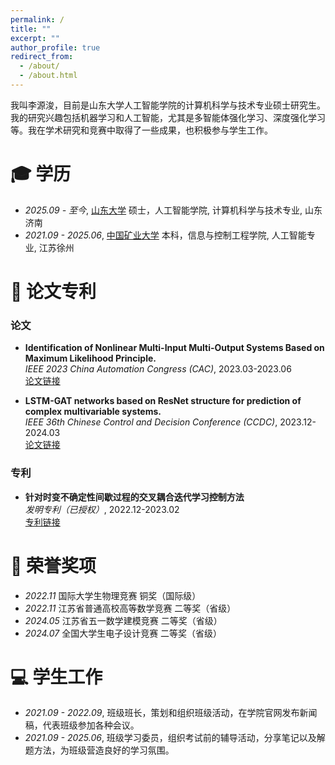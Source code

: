 ```yaml
---
permalink: /
title: ""
excerpt: ""
author_profile: true
redirect_from: 
  - /about/
  - /about.html
---
```


<span class='anchor' id='about-me'></span>

我叫李源浚，目前是山东大学人工智能学院的计算机科学与技术专业硕士研究生。我的研究兴趣包括机器学习和人工智能，尤其是多智能体强化学习、深度强化学习等。我在学术研究和竞赛中取得了一些成果，也积极参与学生工作。

<span class='anchor' id='-xl'></span>

# 🎓 学历
- *2025.09 - 至今*, [山东大学](https://www.sdu.edu.cn/) 硕士，人工智能学院, 计算机科学与技术专业, 山东济南
- *2021.09 - 2025.06*, [中国矿业大学](https://cumt.edu.cn/) 本科，信息与控制工程学院, 人工智能专业, 江苏徐州

<span class='anchor' id='-lwzl'></span>

# 📝 论文专利

### 论文
- **Identification of Nonlinear Multi-Input Multi-Output Systems Based on Maximum Likelihood Principle.**  
  *IEEE 2023 China Automation Congress (CAC)*, 2023.03-2023.06  
  [论文链接](https://ieeexplore.ieee.org/document/10450725)  <!-- 替换为实际链接 -->

- **LSTM-GAT networks based on ResNet structure for prediction of complex multivariable systems.**  
  *IEEE 36th Chinese Control and Decision Conference (CCDC)*, 2023.12-2024.03  
  [论文链接](https://ieeexplore.ieee.org/document/10587396)  <!-- 替换为实际链接 -->

### 专利
- **针对时变不确定性间歇过程的交叉耦合迭代学习控制方法**  
  *发明专利（已授权）*, 2022.12-2023.02  
  [专利链接](https://xueshu.baidu.com/usercenter/paper/show?paperid=1t510as0e27d02003w5e04d09g291855&site=xueshu_se)  <!-- 替换为实际链接 -->

<span class='anchor' id='-ryjx'></span>

# 🏅 荣誉奖项
- *2022.11* 国际大学生物理竞赛 铜奖（国际级）
- *2022.11* 江苏省普通高校高等数学竞赛 二等奖（省级）
- *2024.05* 江苏省五一数学建模竞赛 二等奖（省级）
- *2024.07* 全国大学生电子设计竞赛 二等奖（省级）

<span class='anchor' id='-xshy'></span>

# 💻 学生工作
- *2021.09 - 2022.09*, 班级班长，策划和组织班级活动，在学院官网发布新闻稿，代表班级参加各种会议。
- *2021.09 - 2025.06*, 班级学习委员，组织考试前的辅导活动，分享笔记以及解题方法，为班级营造良好的学习氛围。